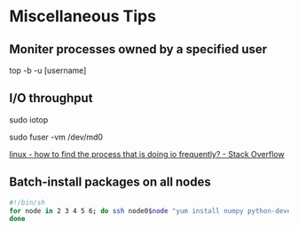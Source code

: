 # Miscellaneous Tips

## Moniter processes owned by a specified user

top -b -u [username] 

##  I/O throughput

sudo iotop

sudo fuser -vm /dev/md0

[linux - how to find the process that is doing io frequently? - Stack Overflow](https://stackoverflow.com/questions/5167794/how-to-find-the-process-that-is-doing-io-frequently)

## Batch-install packages on all nodes

```sh
#!/bin/sh
for node in 2 3 4 5 6; do ssh node0$node "yum install numpy python-devel python-matplotlib python-yaml"
done


```